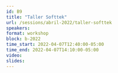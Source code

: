 ```yaml
---
id: B9
title: "Taller Softtek"
url: /sessions/abril-2022/taller-softtek
speakers:
format: workshop
block: b-2022
time_start: 2022-04-07T12:40:00-05:00
time_end: 2022-04-07T14:10:00-05:00
video:
slides:
---
```

